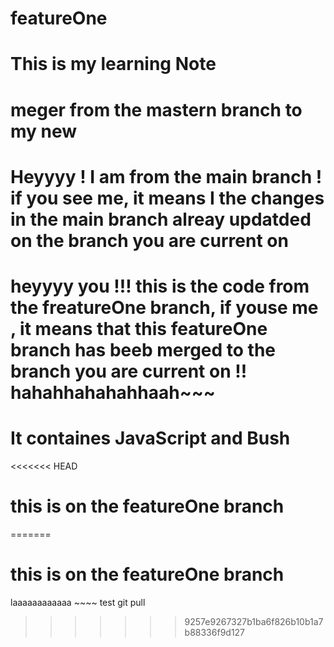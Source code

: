 # featureOne
# This is my learning Note
#  meger from the mastern branch to my new
#  Heyyyy ! I am from the main branch ! if you see me, it means I the changes in the main branch alreay updatded on the branch you are current on


# heyyyy you !!! this is the code from the freatureOne branch, if youse me , it means that this featureOne branch has beeb merged to the branch you are current on !! hahahhahahahhaah~~~
# It containes JavaScript and Bush

<<<<<<< HEAD
# this is on the featureOne branch
=======
# this is on the featureOne branch

laaaaaaaaaaaa ~~~~ test git pull
>>>>>>> 9257e9267327b1ba6f826b10b1a7b88336f9d127
